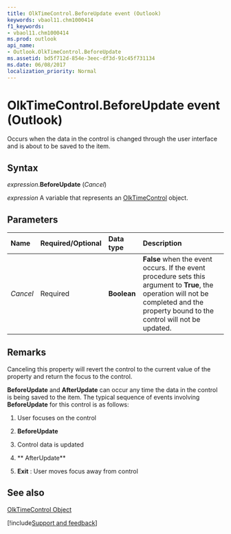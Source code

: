 ```yaml
---
title: OlkTimeControl.BeforeUpdate event (Outlook)
keywords: vbaol11.chm1000414
f1_keywords:
- vbaol11.chm1000414
ms.prod: outlook
api_name:
- Outlook.OlkTimeControl.BeforeUpdate
ms.assetid: bd5f712d-854e-3eec-df3d-91c45f731134
ms.date: 06/08/2017
localization_priority: Normal
---
```



# OlkTimeControl.BeforeUpdate event (Outlook)

Occurs when the data in the control is changed through the user interface and is about to be saved to the item. 


## Syntax

_expression_.**BeforeUpdate** (_Cancel_)

_expression_ A variable that represents an [OlkTimeControl](Outlook.OlkTimeControl.md) object.


## Parameters



|Name|Required/Optional|Data type|Description|
|:-----|:-----|:-----|:-----|
| _Cancel_|Required| **Boolean**| **False** when the event occurs. If the event procedure sets this argument to **True**, the operation will not be completed and the property bound to the control will not be updated.|

## Remarks

Canceling this property will revert the control to the current value of the property and return the focus to the control.

 **BeforeUpdate** and **AfterUpdate** can occur any time the data in the control is being saved to the item. The typical sequence of events involving **BeforeUpdate** for this control is as follows:


1. User focuses on the control
    
2.  **BeforeUpdate**
    
3. Control data is updated
    
4.  ** AfterUpdate**
    
5.  **Exit** : User moves focus away from control
    



## See also


[OlkTimeControl Object](Outlook.OlkTimeControl.md)

[!include[Support and feedback](~/includes/feedback-boilerplate.md)]